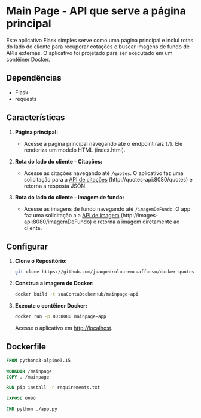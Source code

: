 # Main Page - API que serve a página principal 

Este aplicativo Flask simples serve como uma página principal e inclui rotas do lado do cliente para recuperar cotações e buscar imagens de fundo de APIs externas. O aplicativo foi projetado para ser executado em um contêiner Docker.

## Dependências

- Flask
- requests

## Características

1. **Página principal:**
    - Acesse a página principal navegando até o endpoint raiz (`/`). Ele renderiza um modelo HTML (index.html).

2. **Rota do lado do cliente - Citações:**
    - Acesse as citações navegando até `/quotes`. O aplicativo faz uma solicitação para a [API de citações](https://github.com/joaopedrolourencoaffonso/docker-quotesApp/tree/main/quotes-api) (http://quotes-api:8080/quotes) e retorna a resposta JSON.

3. **Rota do lado do cliente - imagem de fundo:**
    - Acesse as imagens de fundo navegando até `/imagemDeFundo`. O app faz uma solicitação a a [API de imagem](https://github.com/joaopedrolourencoaffonso/docker-quotesApp/tree/main/images-api) (http://images-api:8080/imagemDeFundo) e retorna a imagem diretamente ao cliente.

## Configurar

1. **Clone o Repositório:**
    ```bash
    git clone https://github.com/joaopedrolourencoaffonso/docker-quotesApp.git
    ```

2. **Construa a imagem do Docker:**
    ```bash
    docker build -t suaContaDockerHub/mainpage-api
    ```

3. **Execute o contêiner Docker:**
    ```bash
    docker run -p 80:8080 mainpage-app
    ```

    Acesse o aplicativo em [http://localhost](http://localhost:80).

## Dockerfile

```Dockerfile
FROM python:3-alpine3.15

WORKDIR /mainpage
COPY . /mainpage

RUN pip install -r requirements.txt

EXPOSE 8080

CMD python ./app.py
```
